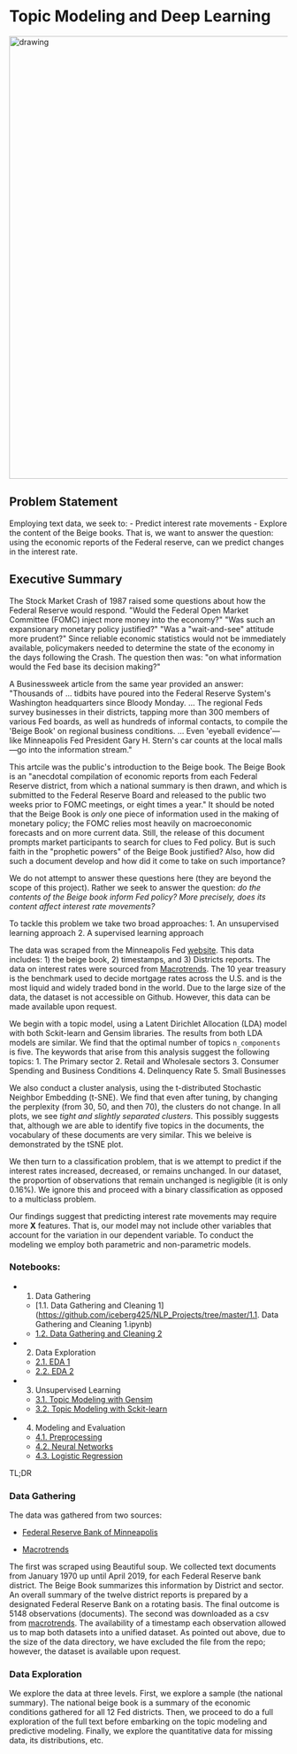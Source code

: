 # Topic Modeling and Deep Learning 


<img src="./images/wordcloud_1.png" alt="drawing" width="800"/>

## Problem Statement

  Employing text data, we seek to:
      - Predict interest rate movements
      - Explore the content of the Beige books.
  That is, we want to answer the question: using the economic reports of the Federal reserve, can we predict changes in the interest rate. 


## Executive Summary

   The Stock Market Crash of 1987 raised some questions about how the Federal Reserve would respond. "Would the Federal Open Market Committee (FOMC) inject more money into the economy?" "Was such an expansionary monetary policy justified?" "Was a "wait-and-see" attitude more prudent?" Since reliable economic statistics would not be immediately available, policymakers needed to determine the state of the economy in the days following the Crash. The question then was: "on what information would the Fed base its decision making?" 

   A Businessweek article from the same year provided an answer: "Thousands of ... tidbits have poured into the Federal Reserve System's Washington headquarters since Bloody Monday. ... The regional Feds survey businesses in their districts, tapping more than 300 members of various Fed boards, as well as hundreds of informal contacts, to compile the 'Beige Book' on regional business conditions. ... Even 'eyeball evidence'—like Minneapolis Fed President Gary H. Stern's car counts at the local malls—go into the information stream."
    
   This artcile was the public's introduction to the Beige book. The Beige Book is an "anecdotal compilation of economic reports from each Federal Reserve district, from which a national summary is then drawn, and which is submitted to the Federal Reserve Board and released to the public two weeks prior to FOMC meetings, or eight times a year." It should be noted that the Beige Book is *only* one piece of information used in the making of monetary policy; the FOMC relies most heavily on macroeconomic forecasts and on more current data. Still, the release of this document prompts market participants to search for clues to Fed policy. But is such faith in the "prophetic powers" of the Beige Book justified? Also, how did such a document develop and how did it come to take on such importance?
   
   We do not attempt to answer these questions here (they are beyond the scope of this project). Rather we seek to answer the question: *do the contents of the Beige book inform Fed policy? More precisely, does its content affect interest rate movements?* 
   
   To tackle this problem we take two broad approaches:
       1. An unsupervised learning approach
       2. A supervised learning approach
   
   The data was scraped from the Minneapolis Fed [website](https://www.minneapolisfed.org/news-and-events/beige-book-archive). This data includes: 1) the beige book, 2) timestamps, and 3) Districts reports. The data on interest rates were sourced from [Macrotrends](https://www.macrotrends.net/2016/10-year-treasury-bond-rate-yield-chart). The 10 year treasury is the benchmark used to decide mortgage rates across the U.S. and is the most liquid and widely traded bond in the world. Due to the large size of the data, the dataset is not accessible on Github. However, this data can be made available upon request.
   
   We begin with a topic model, using a Latent Dirichlet Allocation (LDA) model with both Sckit-learn and Gensim libraries. The results from both LDA models are similar. We find that the optimal number of topics `n_components` is five. The keywords that arise from this analysis suggest the following topics:
       1. The Primary sector
       2. Retail and Wholesale sectors
       3. Consumer Spending and Business Conditions
       4. Delinquency Rate
       5. Small Businesses
       
   We also conduct a cluster analysis, using the t-distributed Stochastic Neighbor Embedding (t-SNE). We find that even after tuning, by changing the perplexity (from 30, 50, and then 70), the clusters do not change. In all plots, we see *tight and slightly separated clusters*. This possibly suggests that, although we are able to identify five topics in the documents, the vocabulary of these documents are very similar. This we beleive is demonstrated by the tSNE plot.
   
   We then turn to a classification problem, that is we attempt to predict if the interest rates increased, decreased, or remains unchanged. In our dataset, the proportion of observations that remain unchanged is negligible (it is only 0.16%). We ignore this and proceed with a binary classification as opposed to a multiclass problem.
   
   Our findings suggest that predicting interest rate movements may require more **X** features. That is, our model may not include other variables that account for the variation in our dependent variable. To conduct the modeling we employ both parametric and non-parametric models. 
   
   
### Notebooks:
- 1. Data Gathering
    - [1.1. Data Gathering and Cleaning 1](https://github.com/iceberg425/NLP_Projects/tree/master/1.1. Data Gathering and Cleaning 1.ipynb)
    - [1.2. Data Gathering and Cleaning 2](https://github.com/iceberg425/NLP_Projects/tree/master/Data_Gathering_and_Cleaning_5.ipynb)
- 2. Data Exploration
    - [2.1. EDA 1](https://github.com/iceberg425/NLP_Projects/tree/master/EDA_2.ipynb)
    - [2.2. EDA 2](https://github.com/iceberg425/NLP_Projects/tree/master/Topic_Model_EDA_District.ipynb)
- 3. Unsupervised Learning
    - [3.1. Topic Modeling with Gensim](https://github.com/iceberg425/NLP_Projects/tree/master/Topic_Modeling_Gensim-District.ipynb)
    - [3.2. Topic Modeling with Sckit-learn](https://github.com/iceberg425/NLP_Projects/tree/master/Topic_Modeling_Sklearn_District.ipynb)
- 4. Modeling and Evaluation
    - [4.1. Preprocessing](https://github.com/iceberg425/NLP_Projects/tree/master/Preprocessing.ipynb)
    - [4.2. Neural Networks](https://github.com/iceberg425/NLP_Projects/tree/master/Predicting_Interest_Rates_with_Text.ipynb)
    - [4.3. Logistic Regression](https://github.com/iceberg425/NLP_Projects/tree/master/Predicting_Interest_Rates_with_Text.ipynb)

TL;DR

### Data Gathering

   The data was gathered from two sources:
   + [Federal Reserve Bank of Minneapolis](https://www.minneapolisfed.org/news-and-events/beige-book-archive)
       
   + [Macrotrends](https://www.macrotrends.net/2016/10-year-treasury-bond-rate-yield-chart)
       
   The first was scraped using Beautiful soup. We collected text documents from January 1970 up until April 2019, for each Federal Reserve bank district. The Beige Book summarizes this information by District and sector. An overall summary of the twelve district reports is prepared by a designated Federal Reserve Bank on a rotating basis. The final outcome is 5148 observations (documents). 
   The second was downloaded as a csv from [macrotrends](https://www.macrotrends.net/2016/10-year-treasury-bond-rate-yield-chart). 
   The availability of a timestamp each observation allowed us to map both datasets into a unified dataset. As pointed out above, due to the size of the data directory, we have excluded the file from the repo; however, the dataset is available upon request. 
   
### Data Exploration

   We explore the data at three levels. First, we explore a sample (the national summary). The national beige book is a summary of the economic conditions gathered for all 12 Fed districts. Then, we proceed to do a full exploration of the full text before embarking on the topic modeling and predictive modeling. Finally, we explore the quantitative data for missing data, its distributions, etc.
   
### 
    
    
   
   
   
   
   
   
   
   
   
   
   